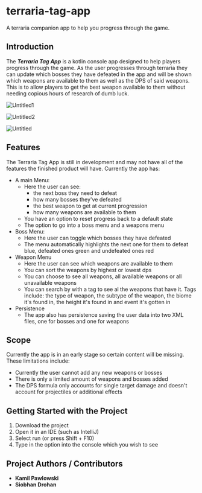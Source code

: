 # terraria-tag-app
A terraria companion app to help you progress through the game.

## Introduction

The ***Terraria Tag App*** is a kotlin console app designed to help players progress through the game. As the user progresses through terraria they can update which bosses they have defeated in the app and will be shown which weapons are available to them as well as the DPS of said weapons. This is to allow players to get the best weapon available to them without needing copious hours of research of dumb luck.

![Untitled1](https://github.com/KamilPawlowski1510/terraria-tag-app/assets/145615652/f8f00cc7-30ef-45a9-ae31-5c680fd5983f)

![Untitled2](https://github.com/KamilPawlowski1510/terraria-tag-app/assets/145615652/e69f0dc5-ed83-4bf9-8ceb-253c673c300b)

![Untitled](https://github.com/KamilPawlowski1510/terraria-tag-app/assets/145615652/af3289c7-5956-46ec-ad3a-fa3fa601acb3)


## Features

The Terraria Tag App is still in development and may not have all of the features the finished product will have. Currently the app has:
- A main Menu:
  - Here the user can see:
    - the next boss they need to defeat
    - how many bosses they've defeated
    - the best weapon to get at current progression
    - how many weapons are available to them
  - You have an option to reset progress back to a default state
  - The option to go into a boss menu and a weapons menu
- Boss Menu:
  - Here the user can toggle which bosses they have defeated
  - The menu automatically highlights the next one for them to defeat blue, defeated ones green and undefeated ones red
- Weapon Menu
  - Here the user can see which weapons are available to them
  - You can sort the weapons by highest or lowest dps
  - You can choose to see all weapons, all available weapons or all unavailable weapons
  - You can search by with a tag to see al the weapons that have it. Tags include: the type of weapon, the subtype of the weapon, the biome it's found in, the height it's found in and event it's gotten in
- Persistence
  - The app also has persistence saving the user data into two XML files, one for bosses and one for weapons 

## Scope

Currently the app is in an early stage so certain content will be missing. These limitations include:
- Currently the user cannot add any new weapons or bosses
- There is only a limited amount of weapons and bosses added
- The DPS formula only accounts for single target damage and doesn't account for projectiles or additional effects

## Getting Started with the Project

1. Download the project
2. Open it in an IDE (such as IntelliJ)
3. Select run (or press Shift + F10)
4. Type in the option into the console which you wish to see

## Project Authors / Contributors

- **Kamil Pawlowski**
- **Siobhan Drohan**
